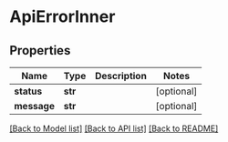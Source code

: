 # ApiErrorInner

## Properties
Name | Type | Description | Notes
------------ | ------------- | ------------- | -------------
**status** | **str** |  | [optional] 
**message** | **str** |  | [optional] 

[[Back to Model list]](../README.md#documentation-for-models) [[Back to API list]](../README.md#documentation-for-api-endpoints) [[Back to README]](../README.md)


